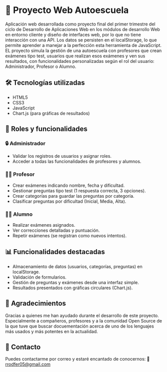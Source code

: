 # 📘 Proyecto Web Autoescuela

Aplicación web desarrollada como proyecto final del primer trimestre del ciclo de Desarrollo de Aplicaciones Web en los módulos de desarrollo Web en entorno cliente y diseño de interfaces web, por lo que no tiene interacción con una API. Los datos se persisten en el localStorage, lo que permite aprender a manejar a la perfección esta herramienta de JavaScript. EL proyecto simula la gestión de una autoescuela con profesores que crean exámenes tipo test, usuarios que realizan esos exámenes y ven sus resultados, con funcionalidades personalizadas según el rol del usuario: Administrador, Profesor o Alumno.

## 🛠️ Tecnologías utilizadas

- HTML5
- CSS3
- JavaScript
- Chart.js (para gráficas de resultados)

## 👥 Roles y funcionalidades

### 🔒 Administrador
- Validar los registros de usuarios y asignar roles.
- Acceder a todas las funcionalidades de profesores y alumnos.

### 👨‍🏫 Profesor
- Crear exámenes indicando nombre, fecha y dificultad.
- Gestionar preguntas tipo test (1 respuesta correcta, 3 opciones).
- Crear categorías para guardar las preguntas por categoría.
- Clasificar preguntas por dificultad (Inicial, Media, Alta).

### 👨‍🎓 Alumno
- Realizar exámenes asignados.
- Ver correcciones detalladas y puntuación.
- Repetir exámenes (se registran como nuevos intentos).

## 📊 Funcionalidades destacadas

- Almacenamiento de datos (usuarios, categorías, preguntas) en localStorage.
- Validación de formularios.
- Gestión de preguntas y exámenes desde una interfaz simple.
- Resultados presentados con gráficas circulares (Chart.js).

## 🤝 Agradecimientos
Gracias a quienes me han ayudado durante el desarrollo de este proyecto.
Especialmente a compañeros, profesores y a la comunidad Open Source de la que tuve que buscar docuementación acerca de uno de los lenguajes más usados y más potentes en la actualidad.


## 📩 Contacto
Puedes contactarme por correo y estaré encantado de conocernos:
📧 rrodfer05@gmail.com

